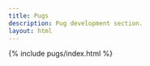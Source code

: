 ```yaml
---
title: Pugs
description: Pug development section.
layout: html
---
```

{% include pugs/index.html %}